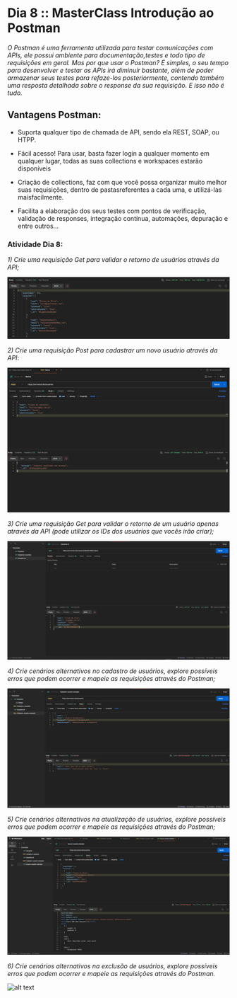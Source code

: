 # Dia 8 :: MasterClass Introdução ao Postman

_O Postman é uma ferramenta utilizada para testar comunicações com APIs, ele possui ambiente
para documentação,testes e todo tipo de requisições em geral.
Mas por que usar o Postman? É simples, o seu tempo para desenvolver e testar as APIs irá diminuir
bastante, além de poder armazenar seus testes para refaze-los posteriormente, contendo também
uma resposta detalhada sobre o response da sua requisição. E isso não é tudo._


## Vantagens Postman:

- Suporta qualquer tipo de chamada de API, sendo ela REST, SOAP, ou HTPP.

- Fácil acesso! Para usar, basta fazer login a qualquer momento em qualquer lugar, todas as suas collections e workspaces
estarão disponíveis

- Criação de collections, faz com que você possa organizar muito melhor suas requisições,
dentro de pastasreferentes a cada uma, e utilizá-las maisfacilmente.

- Facilita a elaboração dos seus testes com pontos de verificação, validação de responses,
integração contínua, automações, depuração e entre outros...



### Atividade Dia 8:

_1) Crie uma requisição Get para validar o retorno de usuários através da API;_

![alt text](<../Images/get usuarios.jpg>)

_2) Crie uma requisição Post para cadastrar um novo usuário através da API_:

![alt text](<../Images/post usuarios.jpg>)


 _3) Crie uma requisição Get para validar o retorno de um usuário apenas através da API (pode utilizar os IDs dos usuários que vocês irão criar);_

![alt text](<../Images/get usuario id.jpg>)

_4) Crie cenários alternativos no cadastro de usuários, explore possíveis erros que podem ocorrer e mapeie as requisições através do Postman;_

![alt text](<../Images/cenario alternativo para criação de usuário.jpg>)

_5) Crie cenários alternativos na atualização de usuários, explore possíveis erros que podem ocorrer e mapeie as requisições através do Postman;_

![alt text](<../Images/cenario alternativo com busca de usuario com e-mail errado.jpg>)

_6) Crie  cenários alternativos na exclusão de usuários, explore possíveis erros que podem ocorrer e mapeie as requisições através do Postman._

![alt text](<../Images/caso alternativo de exclusão de usuario inexistente.jpg>)